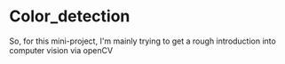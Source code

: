 # Color_detection
So, for this mini-project, I'm mainly trying to get a rough introduction into computer vision via openCV

